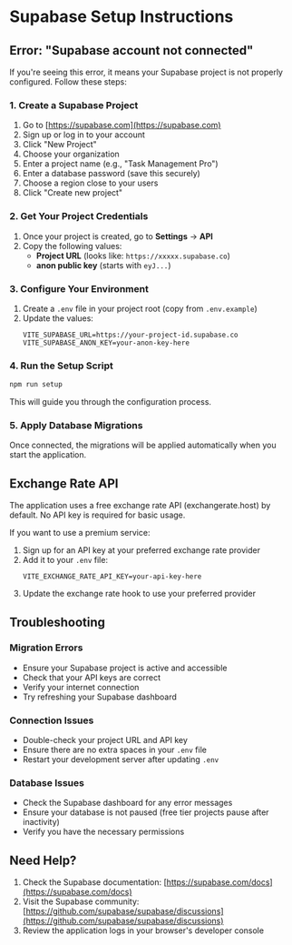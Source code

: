 # Supabase Setup Instructions

## Error: "Supabase account not connected"

If you're seeing this error, it means your Supabase project is not properly configured. Follow these steps:

### 1. Create a Supabase Project

1. Go to [https://supabase.com](https://supabase.com)
2. Sign up or log in to your account
3. Click "New Project"
4. Choose your organization
5. Enter a project name (e.g., "Task Management Pro")
6. Enter a database password (save this securely)
7. Choose a region close to your users
8. Click "Create new project"

### 2. Get Your Project Credentials

1. Once your project is created, go to **Settings** → **API**
2. Copy the following values:
   - **Project URL** (looks like: `https://xxxxx.supabase.co`)
   - **anon public key** (starts with `eyJ...`)

### 3. Configure Your Environment

1. Create a `.env` file in your project root (copy from `.env.example`)
2. Update the values:
   ```
   VITE_SUPABASE_URL=https://your-project-id.supabase.co
   VITE_SUPABASE_ANON_KEY=your-anon-key-here
   ```

### 4. Run the Setup Script

```bash
npm run setup
```

This will guide you through the configuration process.

### 5. Apply Database Migrations

Once connected, the migrations will be applied automatically when you start the application.

## Exchange Rate API

The application uses a free exchange rate API (exchangerate.host) by default. No API key is required for basic usage.

If you want to use a premium service:
1. Sign up for an API key at your preferred exchange rate provider
2. Add it to your `.env` file:
   ```
   VITE_EXCHANGE_RATE_API_KEY=your-api-key-here
   ```
3. Update the exchange rate hook to use your preferred provider

## Troubleshooting

### Migration Errors
- Ensure your Supabase project is active and accessible
- Check that your API keys are correct
- Verify your internet connection
- Try refreshing your Supabase dashboard

### Connection Issues
- Double-check your project URL and API key
- Ensure there are no extra spaces in your `.env` file
- Restart your development server after updating `.env`

### Database Issues
- Check the Supabase dashboard for any error messages
- Ensure your database is not paused (free tier projects pause after inactivity)
- Verify you have the necessary permissions

## Need Help?

1. Check the Supabase documentation: [https://supabase.com/docs](https://supabase.com/docs)
2. Visit the Supabase community: [https://github.com/supabase/supabase/discussions](https://github.com/supabase/supabase/discussions)
3. Review the application logs in your browser's developer console
